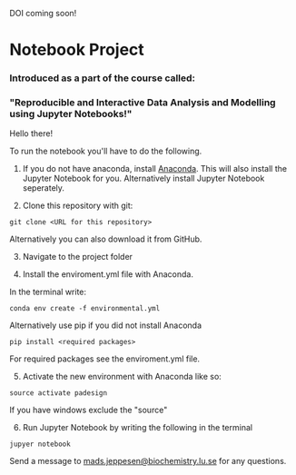DOI coming soon!

# Notebook Project

### Introduced as a part of the course called:
### "Reproducible and Interactive Data Analysis and Modelling using Jupyter Notebooks!"


Hello there!

To run the notebook you'll have to do the following. 

1. If you do not have anaconda, install [Anaconda](https://www.anaconda.com/). This will also install the Jupyter Notebook for you. Alternatively install Jupyter Notebook seperately.

2. Clone this repository with git:

``git clone <URL for this repository>``

Alternatively you can also download it from GitHub.

3. Navigate to the project folder

4. Install the enviroment.yml file with Anaconda. 

In the terminal write:

``conda env create -f environmental.yml``

Alternatively use pip if you did not install Anaconda

``pip install <required packages>``

For required packages see the enviroment.yml file. 

5. Activate the new environment with Anaconda like so:

``source activate padesign``

If you have windows exclude the "source"

6. Run Jupyter Notebook by writing the following in the terminal

``jupyer notebook``

Send a message to mads.jeppesen@biochemistry.lu.se for any questions. 
